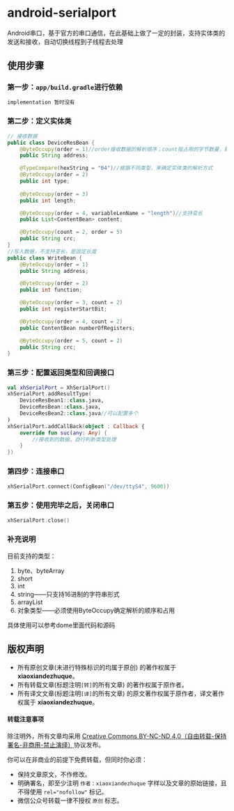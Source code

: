 # android-serialport

Android串口，基于官方的串口通信，在此基础上做了一定的封装，支持实体类的发送和接收，自动切换线程到子线程去处理

## 使用步骤

### 第一步：`app/build.gradle`进行依赖

```groovy
implementation 暂时没有
```

### 第二步：定义实体类

```java
// 接收数据
public class DeviceResBean {
    @ByteOccupy(order = 1)//order接收数据的解析顺序；count指占用的字节数量，默认1
    public String address;

    @TypeCompare(hexString = "04")//根据不同类型，来确定实体类的解析方式
    @ByteOccupy(order = 2)
    public int type;
    
    @ByteOccupy(order = 3)
    public int length;

    @ByteOccupy(order = 4, variableLenName = "length")//支持变长
    public List<ContentBean> content;

    @ByteOccupy(count = 2, order = 5)
    public String crc;
}
//写入数据，不支持变长，是固定长度
public class WriteBean {
    @ByteOccupy(order = 1)
    public String address;

    @ByteOccupy(order = 2)
    public int function;

    @ByteOccupy(order = 3, count = 2)
    public int registerStartBit;

    @ByteOccupy(order = 4, count = 2)
    public ContentBean numberOfRegisters;

    @ByteOccupy(order = 5, count = 2)
    public String crc;
}
```

### 第三步：配置返回类型和回调接口

```kotlin
val xhSerialPort = XhSerialPort()
xhSerialPort.addResultType(
    DeviceResBean1::class.java,
    DeviceResBean::class.java,
    DeviceResBean2::class.java//可以配置多个
)
xhSerialPort.addCallBack(object : Callback {
    override fun suc(any: Any) {
        //接收到的数据，自行判断类型处理
    }
})
```

### 第四步：连接串口

```kotlin
xhSerialPort.connect(ConfigBean("/dev/ttyS4", 9600))
```

### 第五步：使用完毕之后，关闭串口

```kotlin
xhSerialPort.close()
```

### 补充说明

目前支持的类型：

1. byte、byteArray
2. short
3. int
4. string——只支持16进制的字符串形式
5. arrayList
6. 对象类型——必须使用ByteOccupy确定解析的顺序和占用

具体使用可以参考dome里面代码和源码

## 版权声明

* 所有原创文章(未进行特殊标识的均属于原创) 的著作权属于 **xiaoxiandezhuque**。
* 所有转载文章(标题注明`[转]`的所有文章) 的著作权属于原作者。
* 所有译文文章(标题注明`[译]`的所有文章) 的原文著作权属于原作者，译文著作权属于 **xiaoxiandezhuque**。

#### 转载注意事项

除注明外，所有文章均采用 [Creative Commons BY-NC-ND 4.0（自由转载-保持署名-非商用-禁止演绎）](http://creativecommons.org/licenses/by-nc-nd/4.0/deed.zh)协议发布。

你可以在非商业的前提下免费转载，但同时你必须：

* 保持文章原文，不作修改。
* 明确署名，即至少注明 `作者：xiaoxiandezhuque` 字样以及文章的原始链接，且不得使用 `rel="nofollow"` 标记。
* 微信公众号转载一律不授权 `原创` 标志。